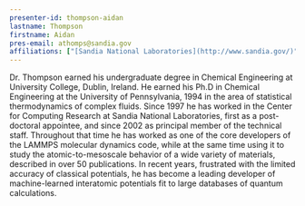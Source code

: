 ```yaml
---
presenter-id: thompson-aidan
lastname: Thompson
firstname: Aidan
pres-email: athomps@sandia.gov
affiliations: ["[Sandia National Laboratories](http://www.sandia.gov/)"]
---
```

Dr. Thompson earned his undergraduate degree in Chemical Engineering at University College, Dublin, Ireland. He earned his Ph.D in Chemical Engineering at the University of Pennsylvania, 1994 in the area of statistical thermodynamics of complex fluids. Since 1997 he has worked in the Center for Computing Research at Sandia National Laboratories, first as a post-doctoral appointee, and since 2002 as principal member of the technical staff. Throughout that time he has worked as one of the core developers of the LAMMPS molecular dynamics code, while at the same time using it to study the atomic-to-mesoscale behavior of a wide variety of materials, described in over 50 publications. In recent years, frustrated with the limited accuracy of classical potentials, he has become a leading developer of machine-learned interatomic potentials fit to large databases of quantum calculations.
